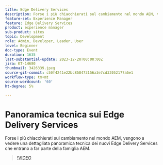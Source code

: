 ```yaml
---
title: Edge Delivery Services
description: Forse i più chiacchierati sul cambiamento nel mondo AEM, vengono a vedere una dettagliata panoramica tecnica dei nuovi Edge Delivery Services che entrano a far parte della famiglia AEM.
feature-set: Experience Manager
feature: Edge Delivery Services
product: experience manager
sub-product: sites
topic: Development
role: Admin, Developer, Leader, User
level: Beginner
doc-type: Event
duration: 1635
last-substantial-update: 2023-12-20T00:00:00Z
jira: KT-14680
thumbnail: 3426339.jpeg
source-git-commit: c50f4241e22bc858473156a3e7cd32052177a5e1
workflow-type: tm+mt
source-wordcount: '60'
ht-degree: 5%

---
```



# Panoramica tecnica sui Edge Delivery Services

Forse i più chiacchierati sul cambiamento nel mondo AEM, vengono a vedere una dettagliata panoramica tecnica dei nuovi Edge Delivery Services che entrano a far parte della famiglia AEM.

>[!VIDEO](https://video.tv.adobe.com/v/3426339/?learn=on)
